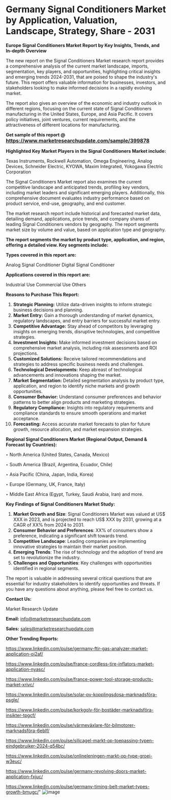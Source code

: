 # Germany Signal Conditioners Market by Application, Valuation, Landscape, Strategy, Share - 2031

<strong>Europe Signal Conditioners Market Report by Key Insights, Trends, and In-depth Overview</strong>

The new report on the Signal Conditioners Market research report provides a comprehensive analysis of the current market landscape, imports, segmentation, key players, and opportunities, highlighting critical insights and emerging trends 2024-2031,</strong> that are poised to shape the industry's future. This report offers valuable information for businesses, investors, and stakeholders looking to make informed decisions in a rapidly evolving market.

The report also gives an overview of the economic and industry outlook in different regions, focusing on the current state of Signal Conditioners manufacturing in the United States, Europe, and Asia Pacific. It covers policy initiatives, joint ventures, current requirements, and the attractiveness of different locations for manufacturing.

<strong>Get sample of this report @ <a href=https://www.marketresearchupdate.com/sample/399878><font size=3 color=#0000ff>https://www.marketresearchupdate.com/sample/399878</font></a></strong>

<strong>Highlighted Key Market Players in the Signal Conditioners Market include:</strong>

Texas Instruments, Rockwell Automation, Omega Engineering, Analog Devices, Schneider Electric, KYOWA, Maxim Integrated, Yokogawa Electric Corporation

The Signal Conditioners Market report also examines the current competitive landscape and anticipated trends, profiling key vendors, including market leaders and significant emerging players. Additionally, this comprehensive document evaluates industry performance based on product service, end-use, geography, and end customer.

The market research report include historical and forecasted market data, detailing demand, applications, price trends, and company shares of leading Signal Conditioners vendors by geography. The report segments market size by volume and value, based on application type and geography.

<strong>The report segments the market by product type, application, and region, offering a detailed view. Key segments include:</strong>

<strong>Types covered in this report are:</strong>

Analog Signal Conditioner
Digital Signal Conditioner

<strong>Applications covered in this report are:</strong>

Industrial Use
Commercial Use
Others

<strong>Reasons to Purchase This Report:</strong>
<ol>
  <li><strong>Strategic Planning:</strong> Utilize data-driven insights to inform strategic business decisions and planning.</li>
  <li><strong>Market Entry:</strong> Gain a thorough understanding of market dynamics, regulatory landscapes, and entry barriers for successful market entry.</li>
  <li><strong>Competitive Advantage:</strong> Stay ahead of competitors by leveraging insights on emerging trends, disruptive technologies, and competitive strategies.</li>
  <li><strong>Investment Insights:</strong> Make informed investment decisions based on comprehensive market analysis, including risk assessments and ROI projections.</li>
  <li><strong>Customized Solutions:</strong> Receive tailored recommendations and strategies to address specific business needs and challenges.</li>
  <li><strong>Technological Developments:</strong> Keep abreast of technological advancements and innovations shaping the market.</li>
  <li><strong>Market Segmentation:</strong> Detailed segmentation analysis by product type, application, and region to identify niche markets and growth opportunities.</li>
  <li><strong>Consumer Behavior:</strong> Understand consumer preferences and behavior patterns to better align products and marketing strategies.</li>
  <li><strong>Regulatory Compliance:</strong> Insights into regulatory requirements and compliance standards to ensure smooth operations and market acceptance.</li>
  <li><strong>Forecasting:</strong> Access accurate market forecasts to plan for future growth, resource allocation, and market expansion strategies.</li>
</ol>

<strong>Regional Signal Conditioners Market (Regional Output, Demand &amp; Forecast by Countries):</strong>

‣ North America (United States, Canada, Mexico)

‣ South America (Brazil, Argentina, Ecuador, Chile)

‣ Asia Pacific (China, Japan, India, Korea)

‣ Europe (Germany, UK, France, Italy)

‣ Middle East Africa (Egypt, Turkey, Saudi Arabia, Iran) and more.

<strong>Key Findings of Signal Conditioners Market Study:</strong>
<ol>
  <li><strong>Market Growth and Size</strong>: Signal Conditioners Market was valued at US$ XXX in 2023, and is projected to reach US$ XXX by 2031, growing at a CAGR of XX% from 2024 to 2031.</li>
  <li><strong>Consumer Behavior and Preferences</strong>: XX% of consumers show a preference, indicating a significant shift towards trend.</li>
  <li><strong>Competitive Landscape</strong>: Leading companies are implementing innovative strategies to maintain their market position.</li>
  <li><strong>Emerging Trends</strong>: The rise of technology and the adoption of trend are set to revolutionize the industry.</li>
  <li><strong>Challenges and Opportunities</strong>: Key challenges with opportunities identified in regional segments.</li>
</ol>

The report is valuable in addressing several critical questions that are essential for industry stakeholders to identify opportunities and threats. If you have any questions about anything, please feel free to contact us.

<strong>Contact Us:</strong>

Market Research Update

<strong>Email:</strong> info@marketresearchupdate.com

<strong>Sales:</strong> sales@marketresearchupdate.com

<strong>Other Trending Reports:</strong>

<a href=https://www.linkedin.com/pulse/germany-ftir-gas-analyzer-market-application-oj2af/>https://www.linkedin.com/pulse/germany-ftir-gas-analyzer-market-application-oj2af/</a>

<a href=https://www.linkedin.com/pulse/france-cordless-tire-inflators-market-application-nyasc/>https://www.linkedin.com/pulse/france-cordless-tire-inflators-market-application-nyasc/</a>

<a href=https://www.linkedin.com/pulse/france-power-tool-storage-products-market-xrivc/>https://www.linkedin.com/pulse/france-power-tool-storage-products-market-xrivc/</a>

<a href=https://www.linkedin.com/pulse/solar-pv-kopplingsdosa-marknadsföra-psgle/>https://www.linkedin.com/pulse/solar-pv-kopplingsdosa-marknadsföra-psgle/</a>

<a href=https://www.linkedin.com/pulse/korkgolv-för-bostäder-marknadsföra-insikter-tpgcf/>https://www.linkedin.com/pulse/korkgolv-för-bostäder-marknadsföra-insikter-tpgcf/</a>

<a href=https://www.linkedin.com/pulse/värmeväxlare-för-bilmotorer-marknadsföra-6eblf/>https://www.linkedin.com/pulse/värmeväxlare-för-bilmotorer-marknadsföra-6eblf/</a>

<a href=https://www.linkedin.com/pulse/silicagel-markt-op-toepassing-typen-eindgebruiker-2024-q54bc/>https://www.linkedin.com/pulse/silicagel-markt-op-toepassing-typen-eindgebruiker-2024-q54bc/</a>

<a href=https://www.linkedin.com/pulse/onlineleningen-markt-op-type-groei-w3euc/>https://www.linkedin.com/pulse/onlineleningen-markt-op-type-groei-w3euc/</a>

<a href=https://www.linkedin.com/pulse/germany-revolving-doors-market-application-fxjuc/>https://www.linkedin.com/pulse/germany-revolving-doors-market-application-fxjuc/</a>

<a href=https://www.linkedin.com/pulse/germany-timing-belt-market-types-growth-bmugc/>https://www.linkedin.com/pulse/germany-timing-belt-market-types-growth-bmugc/</a>"
![image](https://github.com/user-attachments/assets/5a22d3dc-badb-4b09-b1a8-a6aca847a926)

